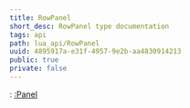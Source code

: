 ```yaml
---
title: RowPanel
short_desc: RowPanel type documentation
tags: api
path: lua_api/RowPanel
uuid: 4895917a-e31f-4957-9e2b-aa4830914213
public: true
private: false
---
```


 : [:Panel](/lua_api/RowPanel)

